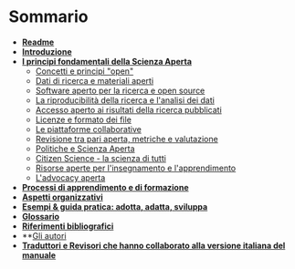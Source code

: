 # Sommario

* **[Readme](README.md)**
* **[Introduzione](01Introduction/README.md)**
* **[I principi fondamentali della Scienza Aperta](02OpenScienceBasics/README.md)**
	* [Concetti e principi "open"](02OpenScienceBasics/01OpenConceptsAndPrinciples.md)
	* [Dati di ricerca e materiali aperti](02OpenScienceBasics/02OpenResearchDataAndMaterials.md)
	* [Software aperto per la ricerca e open source](02OpenScienceBasics/03OpenResearchSoftwareAndOpenSource.md)
	* [La riproducibilità della ricerca e l'analisi dei dati](02OpenScienceBasics/04ReproducibleResearchAndDataAnalysis.md)
	* [Accesso aperto ai risultati della ricerca pubblicati](02OpenScienceBasics/05OpenAccessToPublishedResearchResults.md)
	* [Licenze e formato dei file](02OpenScienceBasics/06OpenLicensingAndFileFormats.md)
	* [Le piattaforme collaborative](02OpenScienceBasics/07CollaborativePlatforms.md)
	* [Revisione tra pari aperta, metriche e valutazione](02OpenScienceBasics/08OpenPeerReviewMetricsAndEvaluation.md)
	* [Politiche e Scienza Aperta](02OpenScienceBasics/09OpenSciencePolicies.md)
	* [Citizen Science - la scienza di tutti](02OpenScienceBasics/10CitizenScience.md)
	* [Risorse aperte per l'insegnamento e l'apprendimento](02OpenScienceBasics/11OpenEducationalResources.md)
	* [L'advocacy aperta](02OpenScienceBasics/12OpenAdvocacy.md)
* **[Processi di apprendimento e di formazione](03OnLearningAndTraining/README.md)**
* **[Aspetti organizzativi](04OrganizationalAspects/README.md)**
* **[Esempi & guida pratica: adotta, adatta, sviluppa](05ExamplesAndPracticalGuidance/README.md)**
* **[Glossario](06Glossary/README.md)**
* **[Riferimenti bibliografici](07References/README.md)**
* **[Gli autori](08AboutTheAuthorsAndFacilitators/README.md)
* **[Traduttori e Revisori che hanno collaborato alla versione italiana del manuale](09AboutItalianTranslatorsRevisioners/README.md)** 


